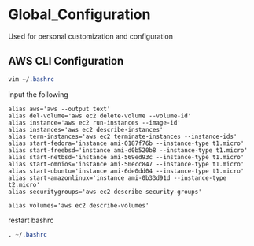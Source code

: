 # Global_Configuration
Used for personal customization and configuration 

##  AWS CLI Configuration

```css
vim ~/.bashrc
```
input the following

```
alias aws='aws --output text'
alias del-volume='aws ec2 delete-volume --volume-id'
alias instance='aws ec2 run-instances --image-id' 
alias instances='aws ec2 describe-instances'
alias term-instances='aws ec2 terminate-instances --instance-ids' 
alias start-fedora='instance ami-0187f76b --instance-type t1.micro' 
alias start-freebsd='instance ami-d0b520b8 --instance-type t1.micro' 
alias start-netbsd='instance ami-569ed93c --instance-type t1.micro' 
alias start-omnios='instance ami-50ecc847 --instance-type t1.micro' 
alias start-ubuntu='instance ami-6de0dd04 --instance-type t1.micro' 
alias start-amazonlinux='instance ami-0b33d91d --instance-type t2.micro'
alias securitygroups='aws ec2 describe-security-groups'

alias volumes='aws ec2 describe-volumes' 

```

restart bashrc
```css
. ~/.bashrc
```
